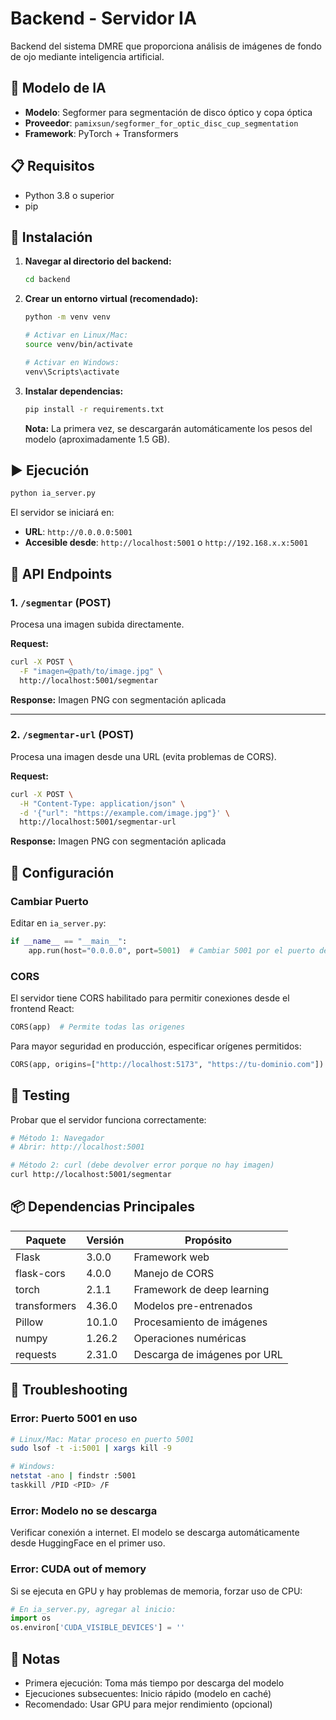 # Backend - Servidor IA

Backend del sistema DMRE que proporciona análisis de imágenes de fondo de ojo mediante inteligencia artificial.

## 🧠 Modelo de IA

- **Modelo**: Segformer para segmentación de disco óptico y copa óptica
- **Proveedor**: `pamixsun/segformer_for_optic_disc_cup_segmentation`
- **Framework**: PyTorch + Transformers

## 📋 Requisitos

- Python 3.8 o superior
- pip

## 🚀 Instalación

1. **Navegar al directorio del backend:**
   ```bash
   cd backend
   ```

2. **Crear un entorno virtual (recomendado):**
   ```bash
   python -m venv venv

   # Activar en Linux/Mac:
   source venv/bin/activate

   # Activar en Windows:
   venv\Scripts\activate
   ```

3. **Instalar dependencias:**
   ```bash
   pip install -r requirements.txt
   ```

   **Nota:** La primera vez, se descargarán automáticamente los pesos del modelo (aproximadamente 1.5 GB).

## ▶️ Ejecución

```bash
python ia_server.py
```

El servidor se iniciará en:
- **URL**: `http://0.0.0.0:5001`
- **Accesible desde**: `http://localhost:5001` o `http://192.168.x.x:5001`

## 📡 API Endpoints

### 1. `/segmentar` (POST)

Procesa una imagen subida directamente.

**Request:**
```bash
curl -X POST \
  -F "imagen=@path/to/image.jpg" \
  http://localhost:5001/segmentar
```

**Response:** Imagen PNG con segmentación aplicada

---

### 2. `/segmentar-url` (POST)

Procesa una imagen desde una URL (evita problemas de CORS).

**Request:**
```bash
curl -X POST \
  -H "Content-Type: application/json" \
  -d '{"url": "https://example.com/image.jpg"}' \
  http://localhost:5001/segmentar-url
```

**Response:** Imagen PNG con segmentación aplicada

## 🔧 Configuración

### Cambiar Puerto

Editar en `ia_server.py`:
```python
if __name__ == "__main__":
    app.run(host="0.0.0.0", port=5001)  # Cambiar 5001 por el puerto deseado
```

### CORS

El servidor tiene CORS habilitado para permitir conexiones desde el frontend React:
```python
CORS(app)  # Permite todas las origenes
```

Para mayor seguridad en producción, especificar orígenes permitidos:
```python
CORS(app, origins=["http://localhost:5173", "https://tu-dominio.com"])
```

## 🧪 Testing

Probar que el servidor funciona correctamente:

```bash
# Método 1: Navegador
# Abrir: http://localhost:5001

# Método 2: curl (debe devolver error porque no hay imagen)
curl http://localhost:5001/segmentar
```

## 📦 Dependencias Principales

| Paquete | Versión | Propósito |
|---------|---------|-----------|
| Flask | 3.0.0 | Framework web |
| flask-cors | 4.0.0 | Manejo de CORS |
| torch | 2.1.1 | Framework de deep learning |
| transformers | 4.36.0 | Modelos pre-entrenados |
| Pillow | 10.1.0 | Procesamiento de imágenes |
| numpy | 1.26.2 | Operaciones numéricas |
| requests | 2.31.0 | Descarga de imágenes por URL |

## 🐛 Troubleshooting

### Error: Puerto 5001 en uso

```bash
# Linux/Mac: Matar proceso en puerto 5001
sudo lsof -t -i:5001 | xargs kill -9

# Windows:
netstat -ano | findstr :5001
taskkill /PID <PID> /F
```

### Error: Modelo no se descarga

Verificar conexión a internet. El modelo se descarga automáticamente desde HuggingFace en el primer uso.

### Error: CUDA out of memory

Si se ejecuta en GPU y hay problemas de memoria, forzar uso de CPU:
```python
# En ia_server.py, agregar al inicio:
import os
os.environ['CUDA_VISIBLE_DEVICES'] = ''
```

## 📝 Notas

- Primera ejecución: Toma más tiempo por descarga del modelo
- Ejecuciones subsecuentes: Inicio rápido (modelo en caché)
- Recomendado: Usar GPU para mejor rendimiento (opcional)
